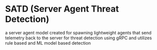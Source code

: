 # SATD (Server Agent Threat Detection)

a server agent model created for spawning lightweight agents that send telemetry back to the server for threat detection using gRPC and utilizes rule based and ML model based detection

